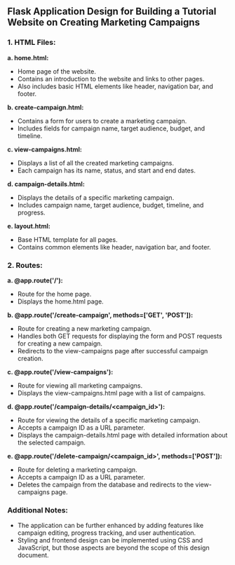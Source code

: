 ## Flask Application Design for Building a Tutorial Website on Creating Marketing Campaigns

### 1. HTML Files:

**a. home.html:**
- Home page of the website.
- Contains an introduction to the website and links to other pages.
- Also includes basic HTML elements like header, navigation bar, and footer.

**b. create-campaign.html:**
- Contains a form for users to create a marketing campaign.
- Includes fields for campaign name, target audience, budget, and timeline.

**c. view-campaigns.html:**
- Displays a list of all the created marketing campaigns.
- Each campaign has its name, status, and start and end dates.

**d. campaign-details.html:**
- Displays the details of a specific marketing campaign.
- Includes campaign name, target audience, budget, timeline, and progress.

**e. layout.html:**
- Base HTML template for all pages.
- Contains common elements like header, navigation bar, and footer.

### 2. Routes:

**a. @app.route('/'):**
- Route for the home page.
- Displays the home.html page.

**b. @app.route('/create-campaign', methods=['GET', 'POST']):**
- Route for creating a new marketing campaign.
- Handles both GET requests for displaying the form and POST requests for creating a new campaign.
- Redirects to the view-campaigns page after successful campaign creation.

**c. @app.route('/view-campaigns'):**
- Route for viewing all marketing campaigns.
- Displays the view-campaigns.html page with a list of campaigns.

**d. @app.route('/campaign-details/<campaign_id>'):**
- Route for viewing the details of a specific marketing campaign.
- Accepts a campaign ID as a URL parameter.
- Displays the campaign-details.html page with detailed information about the selected campaign.

**e. @app.route('/delete-campaign/<campaign_id>', methods=['POST']):**
- Route for deleting a marketing campaign.
- Accepts a campaign ID as a URL parameter.
- Deletes the campaign from the database and redirects to the view-campaigns page.

### Additional Notes:

- The application can be further enhanced by adding features like campaign editing, progress tracking, and user authentication.
- Styling and frontend design can be implemented using CSS and JavaScript, but those aspects are beyond the scope of this design document.